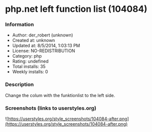 # php.net left function list (104084)

### Information
- Author: der_robert (unknown)
- Created at: unknown
- Updated at: 8/5/2014, 1:03:13 PM
- License: NO-REDISTRIBUTION
- Category: php
- Rating: undefined
- Total installs: 35
- Weekly installs: 0


### Description
Change the colum with the funktionlist to the left side.


### Screenshots (links to userstyles.org)
![https://userstyles.org/style_screenshots/104084-after.png](https://userstyles.org/style_screenshots/104084-after.png)


